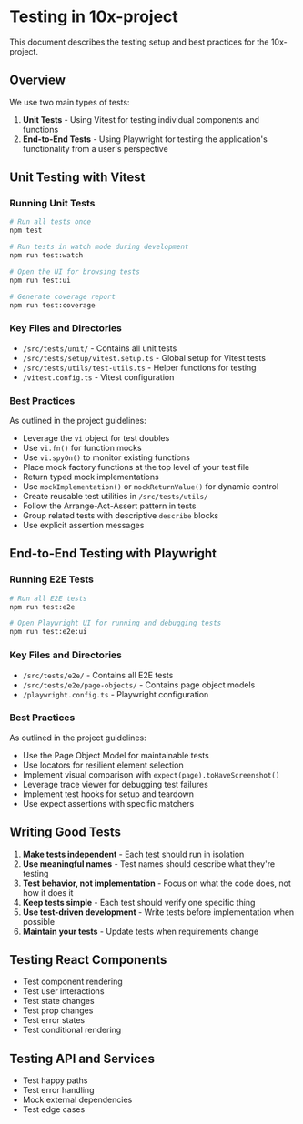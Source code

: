 # Testing in 10x-project

This document describes the testing setup and best practices for the 10x-project.

## Overview

We use two main types of tests:

1. **Unit Tests** - Using Vitest for testing individual components and functions
2. **End-to-End Tests** - Using Playwright for testing the application's functionality from a user's perspective

## Unit Testing with Vitest

### Running Unit Tests

```bash
# Run all tests once
npm test

# Run tests in watch mode during development
npm run test:watch

# Open the UI for browsing tests
npm run test:ui

# Generate coverage report
npm run test:coverage
```

### Key Files and Directories

- `/src/tests/unit/` - Contains all unit tests
- `/src/tests/setup/vitest.setup.ts` - Global setup for Vitest tests
- `/src/tests/utils/test-utils.ts` - Helper functions for testing
- `/vitest.config.ts` - Vitest configuration

### Best Practices

As outlined in the project guidelines:

- Leverage the `vi` object for test doubles
- Use `vi.fn()` for function mocks
- Use `vi.spyOn()` to monitor existing functions
- Place mock factory functions at the top level of your test file
- Return typed mock implementations
- Use `mockImplementation()` or `mockReturnValue()` for dynamic control
- Create reusable test utilities in `/src/tests/utils/`
- Follow the Arrange-Act-Assert pattern in tests
- Group related tests with descriptive `describe` blocks
- Use explicit assertion messages

## End-to-End Testing with Playwright

### Running E2E Tests

```bash
# Run all E2E tests
npm run test:e2e

# Open Playwright UI for running and debugging tests
npm run test:e2e:ui
```

### Key Files and Directories

- `/src/tests/e2e/` - Contains all E2E tests
- `/src/tests/e2e/page-objects/` - Contains page object models
- `/playwright.config.ts` - Playwright configuration

### Best Practices

As outlined in the project guidelines:

- Use the Page Object Model for maintainable tests
- Use locators for resilient element selection
- Implement visual comparison with `expect(page).toHaveScreenshot()`
- Leverage trace viewer for debugging test failures
- Implement test hooks for setup and teardown
- Use expect assertions with specific matchers

## Writing Good Tests

1. **Make tests independent** - Each test should run in isolation
2. **Use meaningful names** - Test names should describe what they're testing
3. **Test behavior, not implementation** - Focus on what the code does, not how it does it
4. **Keep tests simple** - Each test should verify one specific thing
5. **Use test-driven development** - Write tests before implementation when possible
6. **Maintain your tests** - Update tests when requirements change

## Testing React Components

- Test component rendering
- Test user interactions
- Test state changes
- Test prop changes
- Test error states
- Test conditional rendering

## Testing API and Services

- Test happy paths
- Test error handling
- Mock external dependencies
- Test edge cases
